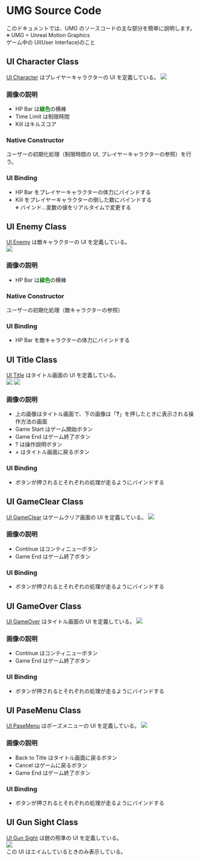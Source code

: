 # UMG Source Code

このドキュメントでは、UMG のソースコードの主な部分を簡単に説明します。  
※ UMG = Unreal Motion Graphics  
ゲーム中の UI(User Interface)のこと

## UI Character Class

[UI Character](/GUNMAN/Source/GUNMAN/UMG/UICharacter.cpp) はプレイヤーキャラクターの UI を定義している。
![](Images/UI_Character.png)  

### 画像の説明

- HP Bar は<span style="color: green">**緑色**</span>の横棒
- Time Limit は制限時間
- Kill はキルスコア

### Native Constructor

ユーザーの初期化処理（制限時間の UI, プレイヤーキャラクターの参照）を行う。

### UI Binding

- HP Bar をプレイヤーキャラクターの体力にバインドする
- Kill をプレイヤーキャラクターの倒した数にバインドする  
  ※ バインド...変数の値をリアルタイムで変更する

## UI Enemy Class

[UI Enemy](/GUNMAN/Source/GUNMAN/UMG/UIEnemy.cpp) は敵キャラクターの UI を定義している。  
![](Images/UI_Enemy.png)  

### 画像の説明

- HP Bar は<span style="color: green">**緑色**</span>の横棒

### Native Constructor

ユーザーの初期化処理（敵キャラクターの参照）

### UI Binding

- HP Bar を敵キャラクターの体力にバインドする

## UI Title Class

[UI Title](/GUNMAN/Source/GUNMAN/UMG/UITitle.cpp) はタイトル画面の UI を定義している。  
![](Images/UI_Title.png)
![](Images/UI_Title_Tutorial.png)  

### 画像の説明

- 上の画像はタイトル画面で、下の画像は「**?**」を押したときに表示される操作方法の画面
- Game Start はゲーム開始ボタン
- Game End はゲーム終了ボタン
- ? は操作説明ボタン
- × はタイトル画面に戻るボタン

### UI Binding

- ボタンが押されるとそれぞれの処理が走るようにバインドする

## UI GameClear Class

[UI GameClear](/GUNMAN/Source/GUNMAN/UMG/UIGameClear.cpp) はゲームクリア画面の UI を定義している。
![](Images/UI_GameClear.png)  

### 画像の説明

- Continue はコンティニューボタン
- Game End はゲーム終了ボタン

### UI Binding

- ボタンが押されるとそれぞれの処理が走るようにバインドする

## UI GameOver Class

[UI GameOver](/GUNMAN/Source/GUNMAN/UMG/UIGameOver.cpp) はタイトル画面の UI を定義している。
![](Images/UI_GameOver.png)  

### 画像の説明

- Continue はコンティニューボタン
- Game End はゲーム終了ボタン

### UI Binding

- ボタンが押されるとそれぞれの処理が走るようにバインドする


## UI PaseMenu Class

[UI PaseMenu](/GUNMAN/Source/GUNMAN/UMG/UI_PaseMenu.cpp) はポーズメニューの UI を定義している。
![](Images/UI_PauseMenu.png)  

### 画像の説明

- Back to Title はタイトル画面に戻るボタン
- Cancel はゲームに戻るボタン
- Game End はゲーム終了ボタン

### UI Binding

- ボタンが押されるとそれぞれの処理が走るようにバインドする

## UI Gun Sight Class

[UI Gun Sight](/GUNMAN/Source/GUNMAN/UMG/UIGunSight.cpp) は銃の照準の UI を定義している。  
![](Images/UI_GunSight.png)  
この UI はエイムしているときのみ表示している。